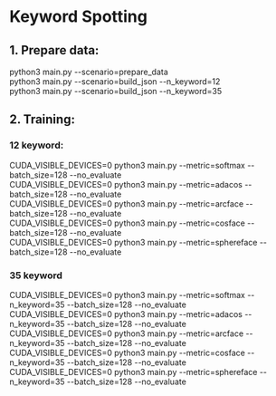 # Keyword Spotting
## 1. Prepare data:
python3 main.py --scenario=prepare_data <br/>
python3 main.py --scenario=build_json --n_keyword=12 <br/>
python3 main.py --scenario=build_json --n_keyword=35 <br/>

## 2. Training:
### 12 keyword:
CUDA_VISIBLE_DEVICES=0 python3 main.py --metric=softmax --batch_size=128 --no_evaluate <br/>
CUDA_VISIBLE_DEVICES=0 python3 main.py --metric=adacos --batch_size=128 --no_evaluate <br/>
CUDA_VISIBLE_DEVICES=0 python3 main.py --metric=arcface --batch_size=128 --no_evaluate <br/>
CUDA_VISIBLE_DEVICES=0 python3 main.py --metric=cosface --batch_size=128 --no_evaluate <br/>
CUDA_VISIBLE_DEVICES=0 python3 main.py --metric=sphereface --batch_size=128 --no_evaluate <br/>

### 35 keyword
CUDA_VISIBLE_DEVICES=0 python3 main.py --metric=softmax --n_keyword=35 --batch_size=128 --no_evaluate <br/>
CUDA_VISIBLE_DEVICES=0 python3 main.py --metric=adacos --n_keyword=35 --batch_size=128 --no_evaluate <br/>
CUDA_VISIBLE_DEVICES=0 python3 main.py --metric=arcface --n_keyword=35 --batch_size=128 --no_evaluate <br/>
CUDA_VISIBLE_DEVICES=0 python3 main.py --metric=cosface --n_keyword=35 --batch_size=128 --no_evaluate <br/>
CUDA_VISIBLE_DEVICES=0 python3 main.py --metric=sphereface --n_keyword=35 --batch_size=128 --no_evaluate <br/>
